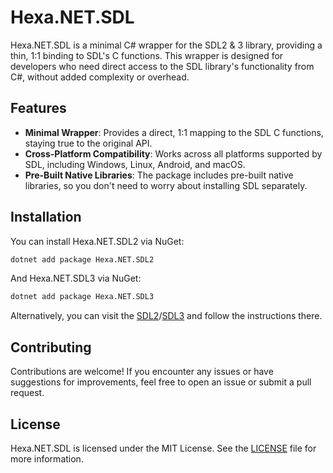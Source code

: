 # Hexa.NET.SDL

Hexa.NET.SDL is a minimal C# wrapper for the SDL2 & 3 library, providing a thin, 1:1 binding to SDL's C functions. This wrapper is designed for developers who need direct access to the SDL library's functionality from C#, without added complexity or overhead.

## Features

- **Minimal Wrapper**: Provides a direct, 1:1 mapping to the SDL C functions, staying true to the original API.
- **Cross-Platform Compatibility**: Works across all platforms supported by SDL, including Windows, Linux, Android, and macOS.
- **Pre-Built Native Libraries**: The package includes pre-built native libraries, so you don't need to worry about installing SDL separately.

## Installation

You can install Hexa.NET.SDL2 via NuGet:

```bash
dotnet add package Hexa.NET.SDL2
```

And Hexa.NET.SDL3 via NuGet:

```bash
dotnet add package Hexa.NET.SDL3
```

Alternatively, you can visit the [SDL2](https://www.nuget.org/packages/Hexa.NET.SDL2)/[SDL3](https://www.nuget.org/packages/Hexa.NET.SDL3) and follow the instructions there.

## Contributing

Contributions are welcome! If you encounter any issues or have suggestions for improvements, feel free to open an issue or submit a pull request.

## License

Hexa.NET.SDL is licensed under the MIT License. See the [LICENSE](https://github.com/HexaEngine/Hexa.NET.SDL/blob/master/LICENSE.txt) file for more information.